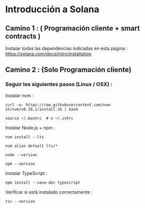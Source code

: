 # Introducción a Solana
## Camino 1 : ( Programación cliente + smart contracts )
Instalar todas las dependencias indicadas en esta página :
https://solana.com/docs/intro/installation
## Camino 2 : (Solo Programación cliente)
### Seguir los siguientes pasos (Linux / OSX) :
Instalar nvm :
   
  `curl -o- https://raw.githubusercontent.com/nvm-sh/nvm/v0.39.1/install.sh | bash`

  `source ~/.bashrc  # o ~/.zshrc`

Instalar Node.js + npm :

`nvm install --lts`

`nvm alias default lts/*`

`node --version`

`npm --version`

Instalar TypeScript :

`npm install --save-dev typescript`

Verificar si está instalado correctamente :

`tsc --version`



